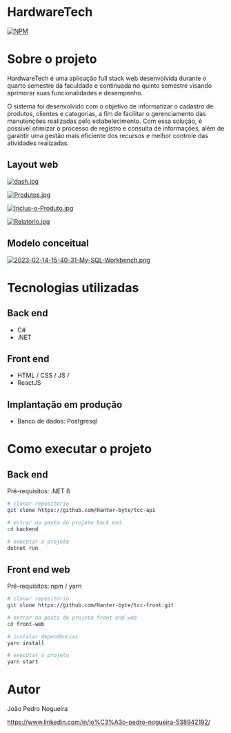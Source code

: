 # HardwareTech
[![NPM](https://img.shields.io/npm/l/react)](https://github.com/devsuperior/sds1-wmazoni/blob/master/LICENSE) 

# Sobre o projeto



HardwareTech é uma aplicação full stack web desenvolvida durante o quarto semestre da faculdade e continuada no quinto semestre visando aprimorar suas funcionalidades e desempenho.

O sistema foi desenvolvido com o objetivo de informatizar o cadastro de produtos, clientes e categorias, a fim de facilitar o gerenciamento das manutenções realizadas pelo estabelecimento. Com essa solução, é possível otimizar o processo de registro e consulta de informações, além de garantir uma gestão mais eficiente dos recursos e melhor controle das atividades realizadas.

## Layout web
[![dash.jpg](https://i.postimg.cc/CLnN1tXG/dash.jpg)](https://postimg.cc/kB98YjnG)

[![Produtos.jpg](https://i.postimg.cc/qgHCgm6w/Produtos.jpg)](https://postimg.cc/Lgvsb3Tg)

[![Inclus-o-Produto.jpg](https://i.postimg.cc/RFqp4Ttq/Inclus-o-Produto.jpg)](https://postimg.cc/YGKzxYbw)

[![Relatorio.jpg](https://i.postimg.cc/tg42Nz2D/Relatorio.jpg)](https://postimg.cc/3kzXK2MD)

## Modelo conceitual
[![2023-02-14-15-40-31-My-SQL-Workbench.png](https://i.postimg.cc/jStL93V6/2023-02-14-15-40-31-My-SQL-Workbench.png)](https://postimg.cc/56K4Q32j)

# Tecnologias utilizadas
## Back end
- C#
- .NET

## Front end
- HTML / CSS / JS / 
- ReactJS

## Implantação em produção
- Banco de dados: Postgresql

# Como executar o projeto

## Back end
Pré-requisitos: .NET 6

```bash
# clonar repositório
git clone https://github.com/Hanter-byte/tcc-api

# entrar na pasta do projeto back end
cd backend

# executar o projeto
dotnet run 
```

## Front end web
Pré-requisitos: npm / yarn

```bash
# clonar repositório
git clone https://github.com/Hanter-byte/tcc-front.git

# entrar na pasta do projeto front end web
cd front-web

# instalar dependências
yarn install

# executar o projeto
yarn start
```

# Autor

João Pedro Nogueira

https://www.linkedin.com/in/jo%C3%A3o-pedro-nogueira-538942192/


